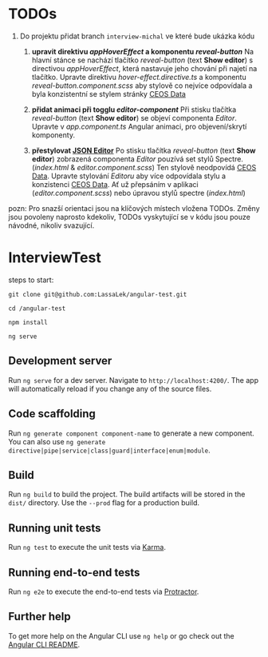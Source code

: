 # TODOs
1) Do projektu přidat branch `interview-michal` ve které bude ukázka kódu
    1) __upravit direktivu *appHoverEffect* a komponentu *reveal-button*__
    Na hlavní stánce se nachází tlačítko *reveal-button* (text __Show editor__) s directivou *appHoverEffect*, která nastavuje jeho chování při najetí na tlačítko. Upravte direktivu *hover-effect.directive.ts* a komponentu *reveal-button.component.scss* aby stylově co nejvíce odpovídala a byla konzistentní se stylem stránky
    [CEOS Data](https://www.ceosdata.com/) 
    
    2)  __přidat animaci při togglu *editor-component*__
    Při stisku tlačítka *reveal-button* (text __Show editor__) se objeví componenta *Editor*. Upravte v *app.component.ts* Angular animaci, pro objevení/skrytí komponenty.
    
    3) __přestylovat [JSON Editor](https://github.com/json-editor/json-editor)__
    Po stisku tlačítka *reveal-button* (text __Show editor__) zobrazená componenta *Editor* pouzívá set stylů Spectre. (*index.html* & *editor.component.scss*) Ten stylově neodpovídá [CEOS Data](https://www.ceosdata.com/). Upravte stylování *Editoru* aby více odpovídala stylu a konzistenci [CEOS Data](https://www.ceosdata.com/). Ať už přepsáním v aplikaci (*editor.component.scss*) nebo úpravou stylů spectre (*index.html*)

    
pozn: 
Pro snazší orientaci jsou na klíčových místech vložena TODOs. Změny jsou povoleny naprosto kdekoliv, TODOs vyskytující se v kódu jsou pouze návodné, nikoliv svazující. 



# InterviewTest

steps to start:

`git clone git@github.com:LassaLek/angular-test.git`

`cd /angular-test`

`npm install`

`ng serve`


## Development server

Run `ng serve` for a dev server. Navigate to `http://localhost:4200/`. The app will automatically reload if you change any of the source files.

## Code scaffolding

Run `ng generate component component-name` to generate a new component. You can also use `ng generate directive|pipe|service|class|guard|interface|enum|module`.

## Build

Run `ng build` to build the project. The build artifacts will be stored in the `dist/` directory. Use the `--prod` flag for a production build.

## Running unit tests

Run `ng test` to execute the unit tests via [Karma](https://karma-runner.github.io).

## Running end-to-end tests

Run `ng e2e` to execute the end-to-end tests via [Protractor](http://www.protractortest.org/).

## Further help

To get more help on the Angular CLI use `ng help` or go check out the [Angular CLI README](https://github.com/angular/angular-cli/blob/master/README.md).

